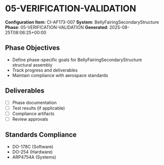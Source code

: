 # 05-VERIFICATION-VALIDATION

**Configuration Item**: CI-AF173-007
**System**: BellyFairingSecondaryStructure
**Phase**: 05-VERIFICATION-VALIDATION
**Generated**: 2025-08-25T08:06:25+00:00

## Phase Objectives
- Define phase-specific goals for BellyFairingSecondaryStructure structural assembly
- Track progress and deliverables
- Maintain compliance with aerospace standards

## Deliverables
- [ ] Phase documentation
- [ ] Test results (if applicable)
- [ ] Compliance artifacts
- [ ] Review approvals

## Standards Compliance
- DO-178C (Software)
- DO-254 (Hardware)
- ARP4754A (Systems)

